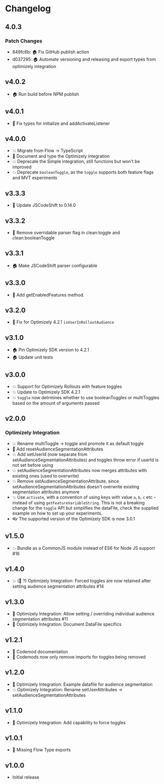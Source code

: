 # Changelog

## 4.0.3

### Patch Changes

- 849fc6b: :house: Fix GitHub publish action
- d037295: :house: Automate versioning and releasing and export types from optimizely integration

## v4.0.2

- :house: Run build before NPM publish

## v4.0.1

- :nail_care: Fix types for initialize and addActivateListener

## v4.0.0

- :boom: Migrate from Flow -> TypeScript
- :memo: Document and type the Optimizely integration
- :boom: Deprecate the Simple integration, still functions but won't be improved
- :boom: Deprecate `booleanToggle`, as the `toggle` supports both feature flags and MVT experiments

## v3.3.3

- :nail_care: Update JSCodeShift to 0.14.0

## v3.3.2

- :nail_care: Remove overridable parser flag in clean:toggle and clean:booleanToggle

## v3.3.1

- :house: Make JSCodeShift parser configurable

## v3.3.0

- :rocket: Add getEnabledFeatures method.

## v3.2.0

- :bug: Fix for Optimizely 4.2.1 `isUserInRolloutAudience`

## v3.1.0

- :house: Pin Optimizely SDK version to 4.2.1
- :house: Update unit tests

## v3.0.0

- :boom: Support for Optimizely Rollouts with feature toggles
- :boom: Update to Optimizely SDK 4.2.1
- :boom: `toggle` now detrmines whether to use booleanToggles or multiToggles based on the amount of arguments passed

## v2.0.0

### Optimizely Integration

- :boom: Rename multiToggle -> toggle and promote it as default toggle
- :rocket: Add resetAudienceSegmentationAttributes
- :boom: Add setUserId (now separate from setAudienceSegmentationAttributes) and toggles throw error if userId is not set before using
- :boom: setAudienceSegmentationAttributes now merges attributes with existing ones (used to overwrite)
- :boom: Remove setAudienceSegmentationAttribute, since setAudienceSegmentationAttributes doesn't overwrite existing segmentation attributes anymore
- :boom: Use `activate`, with a convention of using keys with value `a`, `b`, `c` etc - instead of using `getFeatureVariableString`. This is not a breaking change for the `toggle` API but simplifies the dataFile, check the supplied example on how to set up your experiments.
- :eyeglasses: The supported version of the Optimizely SDK is now 3.0.1

## v1.5.0

- :boom: Bundle as a CommonJS module instead of ES6 for Node JS support #16

## v1.4.0

- :boom: (:bug: ?) Optimizely Integration: Forced toggles are now retained after setting audience segmentation attributes #14

## v1.3.0

- :rocket: Optimizely Integration: Allow setting / overriding individual audience segmentation attributes #11
- :memo: Optimizely Integration: Document DataFile specifics

## v1.2.1

- :memo: Codemod documentation
- :bug: Codemods now only remove imports for toggles being removed

## v1.2.0

- :memo: Optimizely Integration: Example datafile for audience segmentation
- :boom: Optimizely Integration: Rename setUserAttributes -> setAudienceSegmentationAttributes

## v1.1.0

- :rocket: Optimizely Integration: Add capability to force toggles

## v1.0.1

- :bug: Missing Flow Type exports

## v1.0.0

- Initial release
